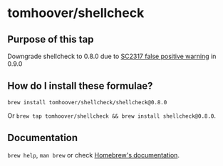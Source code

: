 # tomhoover/shellcheck

## Purpose of this tap

Downgrade shellcheck to 0.8.0 due to [SC2317 false positive warning](https://github.com/koalaman/shellcheck/issues/2542) in 0.9.0

## How do I install these formulae?

`brew install tomhoover/shellcheck/shellcheck@0.8.0`

Or `brew tap tomhoover/shellcheck && brew install shellcheck@0.8.0`.

## Documentation

`brew help`, `man brew` or check [Homebrew's documentation](https://docs.brew.sh).
